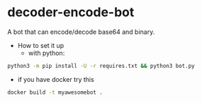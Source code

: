 # decoder-encode-bot
A bot that can encode/decode base64 and binary.

- How to set it up
  - with python:
```bash
python3 -m pip install -U -r requires.txt && python3 bot.py
```
 - if you have docker try this
```bash
docker build -t myawesomebot .
```
